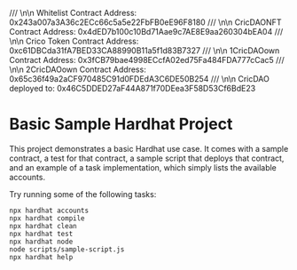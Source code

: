 /// \n\n Whitelist Contract Address: 0x243a007a3A36c2ECc66c5a5e22FbFB0eE96F8180
/// \n\n CricDAONFT Contract Address: 0x4dED7b100c10Bd71Aae9c7AE8E9aa260304bEA04
/// \n\n Crico Token Contract Address: 0xc61DBCda31fA7BED33CA88990B11a5f1d83B7327
/// \n\n 1CricDAOown Contract Address: 0x3fCB79bae4998ECcfA02ed75Fa484FDA777cCac5
/// \n\n 2CricDAOown Contract Address: 0x65c36f49a2aCF970485C91d0FDEdA3C6DE50B254
/// \n\n CricDAO deployed to:  0x46C5DDED27aF44A871f70DEea3F58D53Cf6BdE23




# Basic Sample Hardhat Project

This project demonstrates a basic Hardhat use case. It comes with a sample contract, a test for that contract, a sample script that deploys that contract, and an example of a task implementation, which simply lists the available accounts.

Try running some of the following tasks:

```shell
npx hardhat accounts
npx hardhat compile
npx hardhat clean
npx hardhat test
npx hardhat node
node scripts/sample-script.js
npx hardhat help
```
